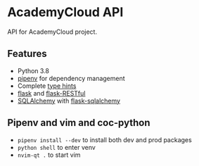 # AcademyCloud API

API for AcademyCloud project.

## Features

- Python 3.8
- [pipenv](https://pipenv.kennethreitz.org/en/latest/) for dependency management
- Complete [type hints](https://docs.python.org/3/library/typing.html)
- [flask](https://flask.palletsprojects.com/en/1.1.x/) and [flask-RESTful](https://flask-restful.readthedocs.io/en/latest/index.html) 
- [SQLAlchemy](https://www.sqlalchemy.org/) with [flask-sqlalchemy](https://flask-sqlalchemy.palletsprojects.com/en/2.x/)

## Pipenv and vim and coc-python

- `pipenv install --dev` to install both dev and prod packages
- `python shell` to enter venv
- `nvim-qt .` to start vim

